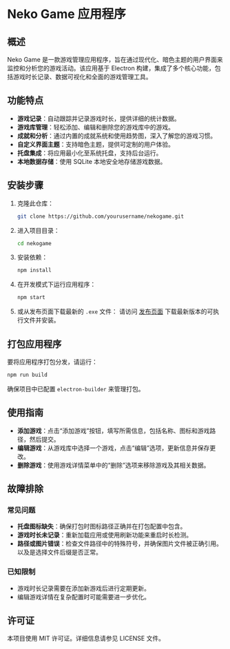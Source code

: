 # Neko Game 应用程序

## 概述
Neko Game 是一款游戏管理应用程序，旨在通过现代化、暗色主题的用户界面来监控和分析您的游戏活动。该应用基于 Electron 构建，集成了多个核心功能，包括游戏时长记录、数据可视化和全面的游戏管理工具。

## 功能特点
- **游戏记录**：自动跟踪并记录游戏时长，提供详细的统计数据。
- **游戏库管理**：轻松添加、编辑和删除您的游戏库中的游戏。
- **成就和分析**：通过内置的成就系统和使用趋势图，深入了解您的游戏习惯。
- **自定义界面主题**：支持暗色主题，提供可定制的用户体验。
- **托盘集成**：将应用最小化至系统托盘，支持后台运行。
- **本地数据存储**：使用 SQLite 本地安全地存储游戏数据。

## 安装步骤
1. 克隆此仓库：
   ```bash
   git clone https://github.com/yourusername/nekogame.git
   ```
2. 进入项目目录：
   ```bash
   cd nekogame
   ```
3. 安装依赖：
   ```bash
   npm install
   ```
4. 在开发模式下运行应用程序：
   ```bash
   npm start
   ```
5. 或从发布页面下载最新的 `.exe` 文件：
   请访问 [发布页面](https://github.com/Summer-Neko/NekoGame/releases) 下载最新版本的可执行文件并安装。

## 打包应用程序
要将应用程序打包分发，请运行：
```bash
npm run build
```
确保项目中已配置 `electron-builder` 来管理打包。

## 使用指南
- **添加游戏**：点击“添加游戏”按钮，填写所需信息，包括名称、图标和游戏路径，然后提交。
- **编辑游戏**：从游戏库中选择一个游戏，点击“编辑”选项，更新信息并保存更改。
- **删除游戏**：使用游戏详情菜单中的“删除”选项来移除游戏及其相关数据。

## 故障排除
### 常见问题
- **托盘图标缺失**：确保打包时图标路径正确并在打包配置中包含。
- **游戏时长未记录**：重新加载应用或使用刷新功能来重启时长检测。
- **路径或图片错误**：检查文件路径中的特殊符号，并确保图片文件被正确引用。以及是选择文件后缀是否正常。

### 已知限制
- 游戏时长记录需要在添加新游戏后进行定期更新。
- 编辑游戏详情在复杂配置时可能需要进一步优化。

## 许可证
本项目使用 MIT 许可证。详细信息请参见 LICENSE 文件。



